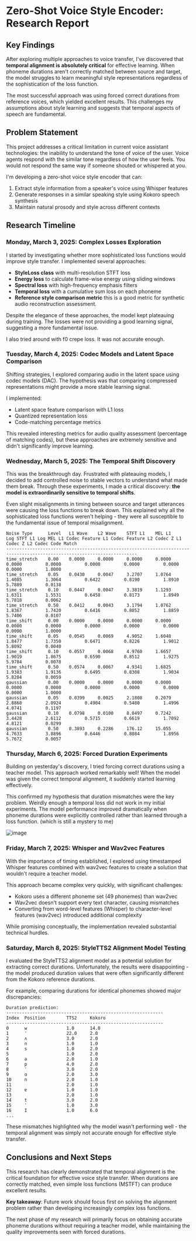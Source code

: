 # Zero-Shot Voice Style Encoder: Research Report

## Key Findings

After exploring multiple approaches to voice transfer, I've discovered that **temporal alignment is absolutely critical** for effective learning. When phoneme durations aren't correctly matched between source and target, the model struggles to learn meaningful style representations regardless of the sophistication of the loss function.

The most successful approach was using forced correct durations from reference voices, which yielded excellent results. This challenges my assumptions about style learning and suggests that temporal aspects of speech are fundamental.

## Problem Statement

This project addresses a critical limitation in current voice assistant technologies: the inability to understand the tone of voice of the user. Voice agents respond with the similar tone regardless of how the user feels. You would not respond the same way if someone shouted or whispered at you. 

I'm developing a zero-shot voice style encoder that can:
1. Extract style information from a speaker's voice using Whisper features
2. Generate responses in a similar speaking style using Kokoro speech synthesis 
3. Maintain natural prosody and style across different contexts

## Research Timeline

### Monday, March 3, 2025: Complex Losses Exploration

I started by investigating whether more sophisticated loss functions would improve style transfer. I implemented several approaches:

- **StyleLoss class** with multi-resolution STFT loss
- **Energy loss** to calculate frame-wise energy using sliding windows
- **Spectral loss** with high-frequency emphasis filters
- **Temporal loss** with a cumulative sum loss on each phoneme
- **Reference style comparison metric** this is a good metric for synthetic audio reconstruction assessment.

Despite the elegance of these approaches, the model kept plateauing during training. The losses were not providing a good learning signal, suggesting a more fundamental issue.

I also tried around with f0 crepe loss. It was not accurate enough.

### Tuesday, March 4, 2025: Codec Models and Latent Space Comparison

Shifting strategies, I explored comparing audio in the latent space using codec models (DAC). The hypothesis was that comparing compressed representations might provide a more stable learning signal.

I implemented:
- Latent space feature comparison with L1 loss
- Quantized representation loss
- Code-matching percentage metrics

This revealed interesting metrics for audio quality assessment (percentage of matching codes), but these approaches are extremely sensitive and didn't significantly improve learning.

### Wednesday, March 5, 2025: The Temporal Shift Discovery

This was the breakthrough day. Frustrated with plateauing models, I decided to add controlled noise to stable vectors to understand what made them break. Through these experiments, I made a critical discovery: **the model is extraordinarily sensitive to temporal shifts**.

Even slight misalignments in timing between source and target utterances were causing the loss functions to break down. This explained why all the sophisticated loss functions weren't helping - they were all susceptible to the fundamental issue of temporal misalignment.
```
Noise Type      Level   L1 Wave    L2 Wave    STFT L1    MEL L1     Log STFT L1 Log MEL L1 Codec Feature L1 Codec Feature L2 Codec Z L1 Codec Z L2 Codec Code Match
------------------------------------------------------------------------------------------------------------------------
time_stretch    0.00    0.0000     0.0000     0.0000     0.0000    0.0000         0.0000         0.0000         0.0000         0.0000         0.0000         1.0000         
time_stretch    0.05    0.0430     0.0047     3.2707     1.0764    1.4085         1.3064         0.6422         0.8190         1.8910         5.7889         0.0138         
time_stretch    0.10    0.0447     0.0047     3.3819     1.1293    1.6311         1.5531         0.6458         0.8173         1.8949         5.7818         0.0062         
time_stretch    0.50    0.0412     0.0043     3.1794     1.0762    1.8367         1.7420         0.6416         0.8052         1.8859         5.7406         0.0107         
time_shift      0.00    0.0000     0.0000     0.0000     0.0000    0.0000         0.0000         0.0000         0.0000         0.0000         0.0000         1.0000         
time_shift      0.05    0.0545     0.0069     4.9052     1.6048    1.8477         1.7350         0.6471         0.8226         1.9012         5.8092         0.0040         
time_shift      0.10    0.0557     0.0068     4.9760     1.6657    1.9019         1.8675         0.6590         0.8512         1.9275         5.9784         0.0078         
time_shift      0.50    0.0574     0.0067     4.9341     1.6825    1.9383         1.9136         0.6495         0.8308         1.9034         5.8204         0.0059         
gaussian        0.00    0.0000     0.0000     0.0000     0.0000    0.0000         0.0000         0.0000         0.0000         0.0000         0.0000         1.0000         
gaussian        0.05    0.0399     0.0025     2.1808     0.2079    2.8868         2.0924         0.4904         0.5480         1.4996         4.0741         0.1197         
gaussian        0.10    0.0798     0.0100     8.0497     0.7242    3.4428         2.6112         0.5715         0.6619         1.7092         4.8121         0.0299         
gaussian        0.50    0.3893     0.2286     176.12     15.055    4.7633         3.8896         0.6446         0.8084         1.8956         5.7672         0.0057  
```
### Thursday, March 6, 2025: Forced Duration Experiments

Building on yesterday's discovery, I tried forcing correct durations using a teacher model. This approach worked remarkably well! When the model was given the correct temporal alignment, it suddenly started learning effectively.

This confirmed my hypothesis that duration mismatches were the key problem. Weirdly enough a temporal loss did not work in my initial experiments. The model performance improved dramatically when phoneme durations were explicitly controlled rather than learned through a loss function. (which is still a mystery to me)

![image](https://github.com/user-attachments/assets/14922359-67fc-4ec8-bca3-456ae3496deb)

### Friday, March 7, 2025: Whisper and Wav2vec Features

With the importance of timing established, I explored using timestamped Whisper features combined with wav2vec features to create a solution that wouldn't require a teacher model.

This approach became complex very quickly, with significant challenges:
- Kokoro uses a different phoneme set (49 phonemes) than wav2vec
- Wav2vec doesn't support every text character, causing mismatches
- Converting from word-level features (Whisper) to character-level features (wav2vec) introduced additional complexity

While promising conceptually, the implementation revealed substantial technical hurdles.

### Saturday, March 8, 2025: StyleTTS2 Alignment Model Testing

I evaluated the StyleTTS2 alignment model as a potential solution for extracting correct durations. Unfortunately, the results were disappointing - the model produced duration values that were often significantly different from the Kokoro reference durations.

For example, comparing durations for identical phonemes showed major discrepancies:

```
Duration prediction:
------------------------------------------------------------
Index  Position        TTS2     Kokoro
------------------------------------------------------------
0      w               1.0      14.0    
1      ˈ               22.0     2.0     
2      ʌ               3.0      2.0     
3      n               1.0      1.0     
4      s               1.0      2.0     
5                      1.0      2.0     
6      ə               2.0      1.0     
7      p               4.0      2.0     
8      ˈ               3.0      2.0     
9      ɑ               2.0      3.0     
10     n               2.0      1.0     
11                     2.0      1.0     
12     ɐ               1.0      1.0     
13                     2.0      1.0     
14     t               3.0      2.0     
15     ˈ               1.0      3.0     
16     I               1.0      6.0        
...
```

These mismatches highlighted why the model wasn't performing well - the temporal alignment was simply not accurate enough for effective style transfer.

## Conclusions and Next Steps

This research has clearly demonstrated that temporal alignment is the critical foundation for effective voice style transfer. When durations are correctly matched, even simple loss functions (MSTFT) can produce excellent results.

**Key takeaway**: Future work should focus first on solving the alignment problem rather than developing increasingly complex loss functions.

The next phase of my research will primarily focus on obtaining accurate phoneme durations without requiring a teacher model, while maintaining the quality improvements seen with forced durations.

